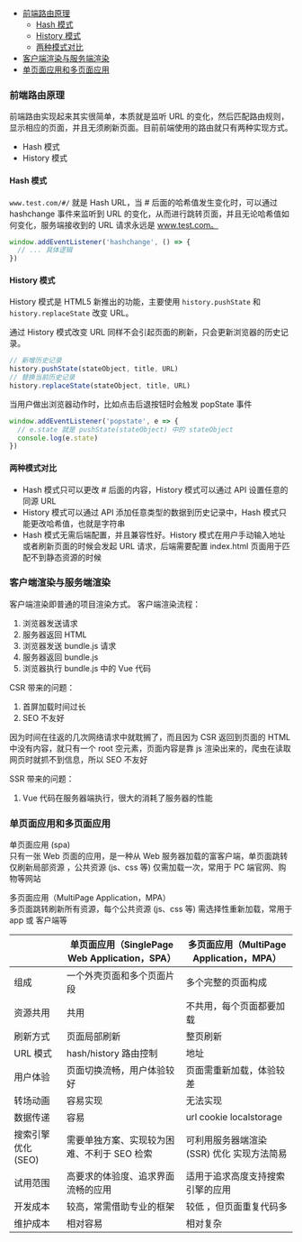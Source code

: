 <!-- TOC -->

- [前端路由原理](#前端路由原理)
  - [Hash 模式](#hash-模式)
  - [History 模式](#history-模式)
  - [两种模式对比](#两种模式对比)
- [客户端渲染与服务端渲染](#客户端渲染与服务端渲染)
- [单页面应用和多页面应用](#单页面应用和多页面应用)

<!-- /TOC -->

### 前端路由原理

前端路由实现起来其实很简单，本质就是监听 URL 的变化，然后匹配路由规则，显示相应的页面，并且无须刷新页面。目前前端使用的路由就只有两种实现方式。

- Hash 模式
- History 模式

#### Hash 模式

`www.test.com/#/` 就是 Hash URL，当 # 后面的哈希值发生变化时，可以通过 hashchange 事件来监听到 URL 的变化，从而进行跳转页面，并且无论哈希值如何变化，服务端接收到的 URL 请求永远是 www.test.com。

```js
window.addEventListener('hashchange', () => {
  // ... 具体逻辑
})
```

#### History 模式

History 模式是 HTML5 新推出的功能，主要使用 `history.pushState` 和 `history.replaceState` 改变 URL。

通过 History 模式改变 URL 同样不会引起页面的刷新，只会更新浏览器的历史记录。

```js
// 新增历史记录
history.pushState(stateObject, title, URL)
// 替换当前历史记录
history.replaceState(stateObject, title, URL)
```

当用户做出浏览器动作时，比如点击后退按钮时会触发 popState 事件

```js
window.addEventListener('popstate', e => {
  // e.state 就是 pushState(stateObject) 中的 stateObject
  console.log(e.state)
})
```

#### 两种模式对比

- Hash 模式只可以更改 # 后面的内容，History 模式可以通过 API 设置任意的同源 URL
- History 模式可以通过 API 添加任意类型的数据到历史记录中，Hash 模式只能更改哈希值，也就是字符串
- Hash 模式无需后端配置，并且兼容性好。History 模式在用户手动输入地址或者刷新页面的时候会发起 URL 请求，后端需要配置 index.html 页面用于匹配不到静态资源的时候

### 客户端渲染与服务端渲染

客户端渲染即普通的项目渲染方式。
客户端渲染流程：

1. 浏览器发送请求
2. 服务器返回 HTML
3. 浏览器发送 bundle.js 请求
4. 服务器返回 bundle.js
5. 浏览器执行 bundle.js 中的 Vue 代码

CSR 带来的问题：

1. 首屏加载时间过长
2. SEO 不友好

因为时间在往返的几次网络请求中就耽搁了，而且因为 CSR 返回到页面的 HTML 中没有内容，就只有一个 root 空元素，页面内容是靠 js 渲染出来的，爬虫在读取网页时就抓不到信息，所以 SEO 不友好

SSR 带来的问题：

1. Vue 代码在服务器端执行，很大的消耗了服务器的性能

### 单页面应用和多页面应用

单页面应用 (spa)  
只有一张 Web 页面的应用，是一种从 Web 服务器加载的富客户端，单页面跳转仅刷新局部资源 ，公共资源 (js、css 等) 仅需加载一次，常用于 PC 端官网、购物等网站

多页面应用（MultiPage Application，MPA）  
多页面跳转刷新所有资源，每个公共资源 (js、css 等) 需选择性重新加载，常用于 app 或 客户端等

|                    | 单页面应用（SinglePage Web Application，SPA） | 多页面应用（MultiPage Application，MPA）   |
| ------------------ | --------------------------------------------- | ------------------------------------------ |
| 组成               | 一个外壳页面和多个页面片段                    | 多个完整的页面构成                         |
| 资源共用           | 共用                                          | 不共用，每个页面都要加载                   |
| 刷新方式           | 页面局部刷新                                  | 整页刷新                                   |
| URL 模式           | hash/history 路由控制                         | 地址                                       |
| 用户体验           | 页面切换流畅，用户体验较好                    | 页面需重新加载，体验较差                   |
| 转场动画           | 容易实现                                      | 无法实现                                   |
| 数据传递           | 容易                                          | url cookie localstorage                    |
| 搜索引擎优化 (SEO) | 需要单独方案、实现较为困难、不利于 SEO 检索   | 可利用服务器端渲染 (SSR) 优化	实现方法简易 |
| 试用范围           | 高要求的体验度、追求界面流畅的应用            | 适用于追求高度支持搜索引擎的应用           |
| 开发成本           | 较高，常需借助专业的框架                      | 较低 ，但页面重复代码多                    |
| 维护成本           | 相对容易                                      | 相对复杂                                   |
